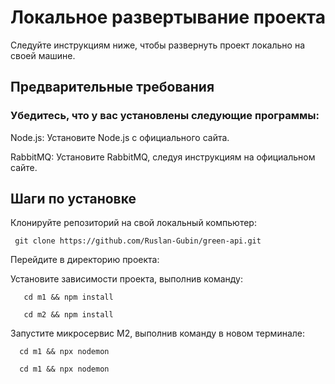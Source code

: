   # Локальное развертывание проекта

  Следуйте инструкциям ниже, чтобы развернуть проект локально на своей машине.

   ## Предварительные требования

  ### Убедитесь, что у вас установлены следующие программы:

  Node.js: Установите Node.js с официального сайта.

  RabbitMQ: Установите RabbitMQ, следуя инструкциям на официальном сайте.

  ## Шаги по установке

  Клонируйте репозиторий на свой локальный компьютер:

     git clone https://github.com/Ruslan-Gubin/green-api.git

Перейдите в директорию проекта:

Установите зависимости проекта, выполнив команду:

       cd m1 && npm install

       cd m2 && npm install

Запустите микросервис M2, выполнив команду в новом терминале:

      cd m1 && npx nodemon

      cd m1 && npx nodemon











